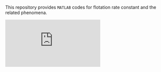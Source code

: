 This repository provides `MATLAB` codes for flotation rate constant and the related phenomena. 

![an equation](https://latex.codecogs.com/gif.latex?a%20%3D%20%5Cfrac%7Be%7D%7B%5Clambda%7D)